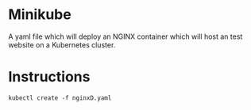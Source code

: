 # Minikube

A yaml file which will deploy an NGINX container which will host an test website on a Kubernetes cluster.

# Instructions
``` kubectl create -f nginxD.yaml ```
